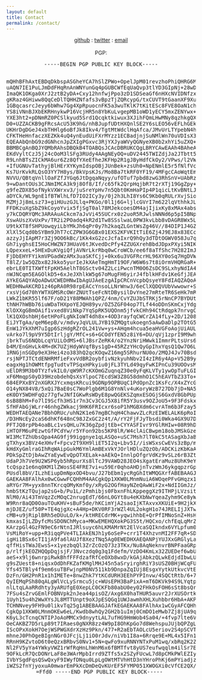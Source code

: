 ```yaml
---
layout: default
title: Contact
permalink: /contact/
---
```

<center>
<a href="https://github.com/lostcarrier">github</a> : <a href="https://twitter.com/lostcarri3r">twitter</a> : <a href="mailto:lostcarrier@cryptolab.net">email</a><br><br>
PGP:<br>
<pre>
-----BEGIN PGP PUBLIC KEY BLOCK-----

mQHhBFhAxtEBDqDkbspASGheYCA7hSlZPWo+OpelJpM01revzhoPhiQHRG6MUf/P
uAQN7IE1PuLJmDdFHqRnAnWNYunGq4pGUBCWfEqUaQvp3tlYD3GIpNj+28wDkBG3
ImaQK1OKga0XrJ2ztB2yDA+Cxy12hnfwjPpo3zD1SDSeaGf6nHXcNVIDNfzxBvfn
gKRaz4GHiww8QqCeDlTQHHZNfafs3vBpzTjZQRcypG/txCUVT9tGaanXF9XuFXn4
1GBqcasrcJeyy6bWhw7Gg4XpRpuocnFK5a3wuTKlK7tKitESc8FVE8OaN1chKbsP
YS8iVNnBJXbEKRHnykwP16VcjHR5n8YbKuLvgepMB1oWD1yECY5mxZENYwx+EbQs
YXE3ht2+pDNmRZ0PCSlkyud5Srd1Qcqktkiwux3XJihFQmLHwMNy8qzhkgQXJMAm
D0+UZZACKB9gFRcsAcU53K9hG/nhBJupfUDtHXQnlSE2Y6sLEO56vEFLhGEkk4eE
UKHrDgDGeJ4xbTHHlg6oBfJk8Ikv4/TgtMtWdclHqAfca/JMvUrLTYpebN4h5thn
CFKTHeHnfaczXEZKk4uQ4ynEudUiFXrMYzz1ECBadjnjSuNMlWn70uVDIsX32mUA
EQEAAbQnbG9zdGNhcnJpZXIgPGxvc3RjYXJyaWVyQGNyeXB0b2xhYi5uZXQ+iQIR
BBMBCgAnBQJYQMbRAhsDBQkB4TOABQsJCAcDBRUKCQgLBRYCAwEAAh4BAheAAAoJ
EKdVyltCzJ5j24cOoM3lSFg3RUdy4AAgNEyOQ+uDV2445TWIZdjJa2JTbtt5LmUo
R9LnhBTsZICkMA6ur6Zz8QfYXeEfheJKFHp2R1gJByHdfCkOy2/VPws/l2VWNFnm
+IfUGNUvTathyjBlHErXYKymIdspOBjJUnBek+zsUh0+NpENmlE5r5fNlfVcpIMr
Ks7UrKvkRLQsO3YY7H8ys/BkVpsKJs/Mo8Ba7tkRF0YF19/4MFgcCAoWqtEmXh1I
NVVU/QBtqVnllOaFZfJYGq6JtDgqaNqyy/ufOTuf7pbd8zwG3RhSnV+UAbRzS6ob
9+wDantOUs3CJNmIMCA3k9j8Of8/If/c65fk2QrpHqjbR7t2rXTj19GgZpy+EPxe
g9feZDX85ofNykVXWrxv3/juSreYpHv7n5Qbt0KmHaPIp4P1qicLtKvBNtLJKyfo
aDYCk/WL9gnE1fBTWlhLfD7IO2ICy3y/0j2h3LhI8Ys6C9Kb0qRULrXvjSioA1y5
MZMjJj8mLsz73+giHUuzGJLlq+PKGo/0l1j6G+ljlcGVrI7m622lqVthhkJLGvjp
FFDKzuXgSbZ9kCoyoYvix5fjSgT0al78MJekcoesDM4ajIjixKy8xMAx4absXEj6
y7kCDQRYQMc3ARAAuACkcm7aJvVi45SUCrx0z2uoR5RJwlsNNNd6p5pI5BNp6/wx
XswAUszXvUxPv/TR2i2POadq4kR2d1Tw8SSslwaL0PW3kvLbb8vDAGR8Wx5L4G3L
U9tkXT8fSHPUowqyiLbYMkJh6qPr0y7h2kaqZLGntWsZg46V//84DIP1J4GZWfjq
XlXl5Cqd0bSYBm9JhT7cCZPW3G6GBx01EXS2KFVKItTiE6Zj4J9EJ8x83ECcG2yr
azzyJjIApM7r3Zj9OO6kBc/1Kk4xG2zcJcfaIxrQ9hQy3dTDtOGWV058Ju7qaJP9
Gh7iyghsEI5HoCHWZN73HUaV6tJKvedDcPfy4ZZUGXrehBbdJDpxPXyi5NIKJDro
LQpexxeL+5HExDuKVgiQfjAVNrLkrRbq0wCroWCb/ee6f8aTfShc7H282ImJjOfg
FjDbEHYFYikmVPGadWzAMx3uaSKfCjj+0kx6u3VGFRcrHL96XY0oSq7HgDVWKkTL
T8lZ/1w5QZbx82Jkko5yurIeJkXAeTmgHmT19OF/W6W6s7t8iOrmVHQRGaR+FIGf
ebrLE0TITXWftFpKH5AelhT8GSctv04Z2LciPwcnTM0O6ZsDC9SLxhyNdIA4CWOx
nWJNCqm5EAGOlkD5+6xJeJXhlkW5g67oMugFH6yirJ4fblkHFdv1KeGfjJEAEQEA
AYkEGAQYAQoADwUCWEDHNwIbAgUJAeEzgAIpCRCnVcpbQsyeY8FdIAQZAQoABgUC
WEDHNwAKCRD1z46pRA0R98rpEACcYnsoLLNrWnw3/6eClXQDQVUbVwwowr+SOEwS
rxsVjGd70hYWTXGMSRcOWrZNUtTseFcNtDBysilDvYne27mRteTR6SeHk7mRRCwl
LWkZ1bKR55lf67F/oD21Y88MWAh1QPZ/4nm/CvYZUJbSTRKj5rNnCP7BYDUtHiaY
thNH7hWBb76iuWDaTHXpoYEJQH89yv/OZ5ZGF04op7TLf44oDDnSKmCxjYdgeJZC
KlOXXgGBmOAif1vxed8ViNkp7YqSpRK5UQOnm5jfvkCHh94CtRdqpk7nrvgCdpxj
lK1QXOshbHj6etHPoFLgNkIoWT4dh8x+4OD3rayfqCWCrZA14fLy+2D/1208jU9X
EiJYTgAa/qeM6epB/v/mdvyJqVLULJYB19ZMQgtukoegn5aAwDaDlp2TOtG5+khO
EnW1JYkXhM7uIgp6SzHdgRZrOL241Vw+ys+AHqm4hcua5eaHVGFoAojUiAULePGr
vArko7l9pV9Y5DtIrljgY/MfC+s6+GCOdYfEN5z8iY6+DU/qVj1zprI9M9wh6z9E
jbrkTuS6NQbLcqYUiLOdMS+6lJBsrZeRK4/o2YnzNriHWwk1ImmrPLtsUrs6FVC6
b4M/EnGHvLk4M+dK7UZjHdyWVqfBys1gD+45RZzYHcQyGpIhxYqsQ1Qw7O6L/hP1
1RNGjnSGDp9eX3Hei4zo383hQ2qcKOqwZ16mg5SRhurNU0o/2MQJ4Jv70BsdlKc8
rsjNPTJTCtdENHRMfieFxvVdBR2oybfivNzkyuhNbv2I4zIR6y4Ap+V52B9y0oXu
eagxHg1hOWMtfpgTudtvTPSqxHPkyiu0jFL3TYLd49qyFwKIPnCu39UOOvsMZpn9
uElDR9M3b0TYzfvkIL0/qW9R7cKXOmGZuqnqZ30e0yFqKLVTy1ywOpTuFLGIZyL+
xF6MmqpS0yD39HzobdehQsXsYlpoC7EcdSW3Z8G58dmhO1C5hEAVTbZ33To+GaEm
684EPXxBY2nXGRXJYcxmqsKRcui9GDNp9OPBUqC1PdOpnZc1KsFc/X4xZYcG7MMM
O14yNX84V8/5xQi7BaE0sC7WoPlgb6M1G8YnNlv4uKoryWzB727Db7jD+NA5aKr4
eK0DY5WDHFqQz77gfwJNfIGKwRsWDyE8pwQGEKSZqmxESOGjS6GxdV8GbPUpa1TY
6sB8BhM+Fo7lI9Scfh3HS1r7n3Cv3CGJ5X8ifR5Y3usv9OZJoU5+9F3Fdskxp07c
SfHFAbGjWLrr46nhgZWkacj9HK6FRIcxr6soP1hMGBXdm6cvrATm6b3Fzay5Ag0E
WEDHTAEQANe7BbhORUc/uhN2K1e67mgBChqH4ChawvZLcRzEIWELALK6pRoI9mTc
/D3HNcEy2caS6dhKf648nC98JZxGC2z4t/A/rY2FjFJyTbsdi0Wka4GX9U7Died3
PFTJQ8rpPb4oaBLc1vsQHLu7K36gZpdjtEb+CYYASFIvr9YGlRHIw+08R9hDuAHo
iHTOFM6uPEzwtGfPCdYw/r5YFon92bs5KP8lR/W4clAiCBwpm18obJMSkGzemuns
WI3McTZhUbsQpa4AG9fj99iggnye1qLASQo+uSC7Msh7lT0kC5tASagXbJaBxUEG
gTXhyx3BVz4eXHvf+Fpcv2T9XH9liET5I2q+Lbv5I//isWSxsCwEVs3zBp/mb3uy
kHdXyGmlraGIhRqWAipGukM6YmlAmBExVkYJOrlHDluZQzOb/ADCKizKbKaAqfp5
PDkSpZtDjbAwZYaEywEvQpOTXELak+aAEkQ+InnlpOfgrVdKz9vSLz6rB3ZtvQDq
UdaPJh7Ve9U2WSP6yb5hRpurXs8lTcJ9VAWD28JEO4sXgatEraMuz8UhK9eYONAE
tcQspz1e6nq0KM1lZWosSE4FRE7vi+u59Er0qhoAHDjnTvzWmJ6ykgqpzrGpu8Uc
PUsdl8bV/ILzhEiupDmNpxOD4bvu/J27bEbm1ycRgGhItWMQGXrfABEBAAGJAfgE
GAEKAA8FAlhAx0wCGwwFCQHhM4AACgkQp1XKW0LMnmNuiA6WOqePFvGHqzx1S2Id
aRYGr7M+yyx8nnTKrcqOMyKmf0y/xRyG2OGfHayNZeQAwWiF2x+NdIIGmJz/tEXj
hmbStKzTQujap2sG+b/Pu1L/zPmhibjs0FbxnFhLKppeggXz9ITHPjLVzsitDn61
NlM0/Ai43TmVqzZcMOqC2nrugEdT/66nL0GYt8u4eKXbNwYqeaZyhm9Ce8yW3zWU
W9Rnr8aQD0OauTOuKHV+sBuF5de/hKCimYjA2saoIjKTAxvxXKUiE+9H2jkXm+Y2
mjDJEZ/uf50P+TE4qjgXc+A4Hp+DKV0RF3rWZl4UL2okgH1o74JRELIjJXTwRYBM
cMB+u9jRiplBRh5eDUuLO/k+/ktHRECdrMK+yqwihhbE+QrPfIMNoSnZ+HsHnOJL
kmxasIjLZDyfcMsSDONChMyca+MKwEMEHQXokPG3S5t/HQCxo/chfEqLqMrZNpoe
KArzpGl4GzFN9eC6rNtnIJRlsuyc6hLKMAMrNt2ElVcaSQIkndx6VYLpfum0VwW5
VsMiRoY+upp+R3iqqPVe4TLIAkENJh1y6oSeP+crr1T4XhzvnMI2FF7qR+SD6CnW
igHi1BSx6cTI1jA9fa6lAUJf8XezTNq5Ag0EWEDHXAEQANPjYUJXxGRGlyLapWUO
qffHisTWaJEwsS+x1yezbqQl3ZrZcOzQ73z3TKx/Nu8AqNeknvrBNPFaaGRpLJLE
p/rlfjkEOZHQQpDqjsjF/3Nvczdq0g3q1Fdefm/VzDO4KmLx32ZUEDef6wbUGhXB
aeS+x9lj6wnrpiRwkBhfFFFdzafRfCeOXb8wxD/kGAjAbkzQLwkEdjdIbwLUV0TE
g9sZUest8+niqsxOdDhFKZafKMglMHJ45n5aSryirghRiY3sUSZ0BHjWCqFUuK2g
Yfs45TBly4f9em6suTBFwjnpM0NV511kb9DnpaZqIUj8EsgxYytkUtkvcVtE6a7S
DzFn/GH2PnR1x1hIMETe+8nwZhk7YtKCdURH3EEhPYPInvw/4SQCtRtb/6+7rfdy
QyIEMqPSh80qALgWlVcLySrmcu5jc+WUsEPH3BaPixA+mT6DKVk94S9LYqtpvkuG
nlLtqLAaRRdhty3yARUfgE0XepLC0CKFb80abU0ey02FHkOsFOH6sSt8bsQrbgQG
7FSu4sZrvGEmlFOBNVpk2nJea44pisOZ/Axg6X0haTHUR5auvr2JrXUSOrtk0bxL
1Uyh15u4h2WwXYsJL8MTTUnpt9oXJpESQGq1UWJawmhXHLXuhbbr6HbA+AKPOv+x
TCHNNvey9FH9u0likvTq25g1ABEBAAGJAfkEGAEKAA8FAlhAx1wCGyAFCQHhM4AA
CgkQp1XKW0LMnmOKEw6eL/Kwdb8whQy2GH2b1uImj0CmDO1eMwb7Zj8jUA9q9ICO
K6yL3cTcnqCNTIPJoAoMMCx9dnyytLAL7ufHG9HmWob4Sa04/+4fvp7lte6Vrsyd
OeCAKBZ7D5rLp89t7IRaes0gNXR8zz4W9pI8OhKpGo7d8WehspuJUjbQPZgLAvPV
IScOPxXokH7OejWSPWGXdrXzHz9Pkn/477+R2aEbTAOLcU5eriov2S4pSCVT5Zna
mhneJ0PhOgeBIgnNGr0JFcjLj1iO0rJdv/niVb1I8a+6Rrqe9E+ML4x5IFn1Ih8x
RRnH9KZvtoD6t0eQzxBRbvS0Nv1+5N+qwFo9xuRNNYNTxPuM1wq/xbRq2K2Z5mHt
Nl2FV5yYa4YWkyVWZ1rWfRqHnLhWnM6x6fBMTfvt8yUS7eufwqqlm4ilSr7ERuRp
9OFkLcR7QcDONrLaF8e3WArMpbIrrd9ZTfs5x2SZyFUcwL7d8pCMkPWlEZIyPTSr
IVbYSgdFqsQSwQxyF9IWyfDNqu0LpLgOWtMTVhHtD3nYHroPhKj6mPYiadjzy7AZ
iWZS2fnYjyoxuA0mwarEmPkXcDmDeQvKUrEF5FYMP051XWOGXi0cVfCE2QX/u0rw
J4x1
=Ffd0
-----END PGP PUBLIC KEY BLOCK-----
</pre>
</center>
